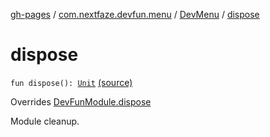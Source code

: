 [gh-pages](../../index.md) / [com.nextfaze.devfun.menu](../index.md) / [DevMenu](index.md) / [dispose](./dispose.md)

# dispose

`fun dispose(): `[`Unit`](https://kotlinlang.org/api/latest/jvm/stdlib/kotlin/-unit/index.html) [(source)](https://github.com/NextFaze/dev-fun/tree/master/devfun-menu/src/main/java/com/nextfaze/devfun/menu/DeveloperMenu.kt#L115)

Overrides [DevFunModule.dispose](../../com.nextfaze.devfun.core/-dev-fun-module/dispose.md)

Module cleanup.

